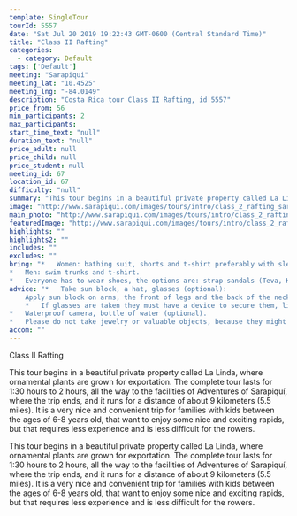 ```yaml
---
template: SingleTour
tourId: 5557
date: "Sat Jul 20 2019 19:22:43 GMT-0600 (Central Standard Time)"
title: "Class II Rafting"
categories: 
  - category: Default
tags: ['Default']
meeting: "Sarapiqui"
meeting_lat: "10.4525"
meeting_lng: "-84.0149"
description: "Costa Rica tour Class II Rafting, id 5557"
price_from: 56
min_participants: 2
max_participants: 
start_time_text: "null"
duration_text: "null"
price_adult: null
price_child: null
price_student: null
meeting_id: 67
location_id: 67
difficulty: "null"
summary: "This tour begins in a beautiful private property called La Linda, where ornamental plants are grown for exportation. The complete tour lasts for 1:30 hours to 2 hours, all the way to the facilities of Adventures of Sarapiquí, where the trip ends, and it runs for a distance of about 9 kilometers (5.5 miles)."
image: "http://www.sarapiqui.com/images/tours/intro/class_2_rafting_sarapiqui_intro.png"
main_photo: "http://www.sarapiqui.com/images/tours/intro/class_2_rafting_sarapiqui_intro.png"
featuredImage: "http://www.sarapiqui.com/images/tours/intro/class_2_rafting_sarapiqui_intro.png"
highlights: ""
highlights2: ""
includes: ""
excludes: ""
bring: "*   Women: bathing suit, shorts and t-shirt preferably with sleeves to protect them from the sun.
*   Men: swim trunks and t-shirt.
*   Everyone has to wear shoes, the options are: strap sandals (Teva, Keen); water shoes or tennis shoes (NEVER flip flops or sandals without a back)."
advice: "*   Take sun block, a hat, glasses (optional):
    Apply sun block on arms, the front of legs and the back of the neck moderately.  Don not apply sun block on the back of legs because when in contact with water it will become very slippery and will increase the chances of falling out of the raft; nor on the forehead because when in contact with water it may drip onto eyes causing irritation.*   If wanted, you may bring a hat to wear under the helmet.
    *   If glasses are taken they must have a device to secure them, like a strap.
*   Waterproof camera, bottle of water (optional).
*   Please do not take jewelry or valuable objects, because they might get lost in the river."
accom: ""
---
```

Class II Rafting

This tour begins in a beautiful private property called La Linda, where ornamental plants are grown for exportation. The complete tour lasts for 1:30 hours to 2 hours, all the way to the facilities of Adventures of Sarapiquí, where the trip ends, and it runs for a distance of about 9 kilometers (5.5 miles). It is a very nice and convenient trip for families with kids between the ages of 6-8 years old, that want to enjoy some nice and exciting rapids, but that requires less experience and is less difficult for the rowers.

This tour begins in a beautiful private property called La Linda, where ornamental plants are grown for exportation. The complete tour lasts for 1:30 hours to 2 hours, all the way to the facilities of Adventures of Sarapiquí, where the trip ends, and it runs for a distance of about 9 kilometers (5.5 miles). It is a very nice and convenient trip for families with kids between the ages of 6-8 years old, that want to enjoy some nice and exciting rapids, but that requires less experience and is less difficult for the rowers.